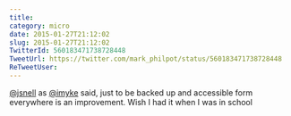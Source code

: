 ```yaml
---
title: 
category: micro
date: 2015-01-27T21:12:02
slug: 2015-01-27T21:12:02
TwitterId: 560183471738728448
TweetUrl: https://twitter.com/mark_philpot/status/560183471738728448
ReTweetUser: 
---
```


[@jsnell](https://twitter.com/jsnell) as [@imyke](https://twitter.com/imyke) said, just to be backed up and accessible form everywhere is an improvement. Wish I had it when I was in school